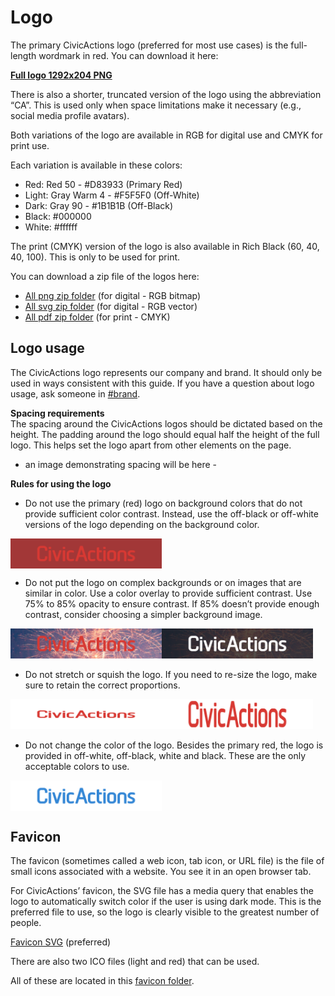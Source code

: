 # Logo
The primary CivicActions logo (preferred for most use cases) is the full-length wordmark in red. You can download it here:

[**Full logo 1292x204 PNG**](https://drive.google.com/file/d/1dkrHZxAViBOLpC2T5rsrMYvT1HZOAjwA/view?usp=sharing)

There is also a shorter, truncated version of the logo using the abbreviation “CA”. This is used only when space limitations make it necessary (e.g., social media profile avatars). 

Both variations of the logo are available in RGB for digital use and CMYK for print use. 

Each variation is available in these colors:

* Red: Red 50 - #D83933 (Primary Red)  
* Light: Gray Warm 4 - #F5F5F0 (Off-White)  
* Dark: Gray 90 - #1B1B1B (Off-Black)  
* Black: #000000  
* White: #ffffff

The print (CMYK) version of the logo is also available in Rich Black (60, 40, 40, 100). This is only to be used for print.

You can download a zip file of the logos here:

* [All png zip folder](https://drive.google.com/file/d/1hBqlfrjjgGhX6IgdUTJ5970Wq1tqb_xS/view?usp=sharing) (for digital - RGB bitmap)  
* [All svg zip folder](https://drive.google.com/file/d/1MCXXg8JlfzzAZkBi2rrK7a9e1zKNJK6-/view?usp=sharing) (for digital - RGB vector)  
* [All pdf zip folder](https://drive.google.com/file/d/1RhE0UVCwoYSx45O_f8KgRRYf39BDbFpm/view?usp=sharing) (for print - CMYK)

## Logo usage  
The CivicActions logo represents our company and brand. It should only be used in ways consistent with this guide. If you have a question about logo usage, ask someone in [#brand](https://app.slack.com/client/T0297RSQF/CEFGEMP4L).

**Spacing requirements**  
The spacing around the CivicActions logos should be dictated based on the height. The padding around the logo should equal half the height of the full logo. This helps set the logo apart from other elements on the page.

- an image demonstrating spacing will be here -

**Rules for using the logo**  
* Do not use the primary (red) logo on background colors that do not provide sufficient color contrast. Instead, use the off-black or off-white versions of the logo depending on the background color. 

<img alt="Don't: Civic Actions primary red logo on secondary red background" src="https://raw.githubusercontent.com/CivicActions/style-guide/master/docs/img/full_logo_on_dark_red.png" title="Red logo on dark red background" width="48%" align="center">


* Do not put the logo on complex backgrounds or on images that are similar in color. Use a color overlay to provide sufficient contrast. Use 75% to 85% opacity to ensure contrast. If 85% doesn’t provide enough contrast, consider choosing a simpler background image.  

<img alt="Don't: Civic Actions red logo has been placed on a complex background" src="https://raw.githubusercontent.com/CivicActions/style-guide/master/docs/img/full_logo_complex_photo.png" title="Logo on a complex background" width="48%" align="left">

<img alt="Do: Civic Actions white logo has been placed on a complex background with an 85% black overlay" src="https://raw.githubusercontent.com/CivicActions/style-guide/master/docs/img/full_logo_complex_photo_overlay.png" title="Logo on a black overlay" width="48%">


* Do not stretch or squish the logo. If you need to re-size the logo, make sure to retain the correct proportions. 

<img alt="Don't: Civic Actions logo has been squished" src="https://raw.githubusercontent.com/CivicActions/style-guide/master/docs/img/full_logo_squish.png" title="Squished logo" width="48%" align="left">

<img alt="Don't: Civic Actions logo has been stretched" src="https://raw.githubusercontent.com/CivicActions/style-guide/master/docs/img/full_logo_stretch.png" title="Stretched logo" width="48%">
              

* Do not change the color of the logo. Besides the primary red, the logo is provided in off-white, off-black, white and black. These are the only acceptable colors to use.

<img alt="Don't: Civic Actions logo has been changed to blue" src="https://raw.githubusercontent.com/CivicActions/style-guide/master/docs/img/full_logo_changed_color.png" title="Logo color changed" width="48%" align="center">
              
              
## Favicon
The favicon (sometimes called a web icon, tab icon, or URL file) is the file of small icons associated with a website. You see it in an open browser tab.

For CivicActions’ favicon, the SVG file has a media query that enables the logo to automatically switch color if the user is using dark mode. This is the preferred file to use, so the logo is clearly visible to the greatest number of people.

[Favicon SVG](https://drive.google.com/file/d/11_spug0_4djx0wfAY7Ew97CmNd6GIe7g/view?usp=sharing) (preferred)

There are also two ICO files (light and red) that can be used.

All of these are located in this [favicon folder](https://drive.google.com/file/d/11_spug0_4djx0wfAY7Ew97CmNd6GIe7g/view?usp=sharing).


